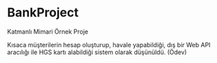 # BankProject

Katmanlı Mimari Örnek Proje

Kısaca müşterilerin hesap oluşturup, havale yapabildiği, dış bir Web API aracılığı ile HGS kartı alabildiği sistem olarak düşünüldü.
(Ödev)

